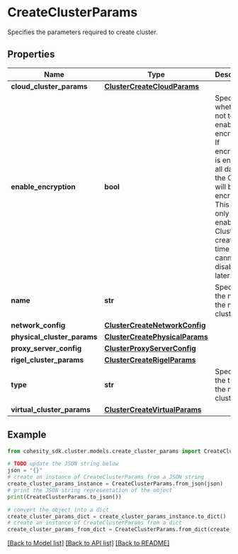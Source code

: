 # CreateClusterParams

Specifies the parameters required to create cluster.

## Properties

Name | Type | Description | Notes
------------ | ------------- | ------------- | -------------
**cloud_cluster_params** | [**ClusterCreateCloudParams**](ClusterCreateCloudParams.md) |  | [optional] 
**enable_encryption** | **bool** | Specifies whether or not to enable encryption. If encryption is enabled, all data on the Cluster will be encrypted. This can only be enabled at Cluster creation time and cannot be disabled later. | [default to True]
**name** | **str** | Specifies the name of the new cluster. | 
**network_config** | [**ClusterCreateNetworkConfig**](ClusterCreateNetworkConfig.md) |  | 
**physical_cluster_params** | [**ClusterCreatePhysicalParams**](ClusterCreatePhysicalParams.md) |  | [optional] 
**proxy_server_config** | [**ClusterProxyServerConfig**](ClusterProxyServerConfig.md) |  | [optional] 
**rigel_cluster_params** | [**ClusterCreateRigelParams**](ClusterCreateRigelParams.md) |  | [optional] 
**type** | **str** | Specifies the type of the new cluster. | 
**virtual_cluster_params** | [**ClusterCreateVirtualParams**](ClusterCreateVirtualParams.md) |  | [optional] 

## Example

```python
from cohesity_sdk.cluster.models.create_cluster_params import CreateClusterParams

# TODO update the JSON string below
json = "{}"
# create an instance of CreateClusterParams from a JSON string
create_cluster_params_instance = CreateClusterParams.from_json(json)
# print the JSON string representation of the object
print(CreateClusterParams.to_json())

# convert the object into a dict
create_cluster_params_dict = create_cluster_params_instance.to_dict()
# create an instance of CreateClusterParams from a dict
create_cluster_params_from_dict = CreateClusterParams.from_dict(create_cluster_params_dict)
```
[[Back to Model list]](../README.md#documentation-for-models) [[Back to API list]](../README.md#documentation-for-api-endpoints) [[Back to README]](../README.md)


